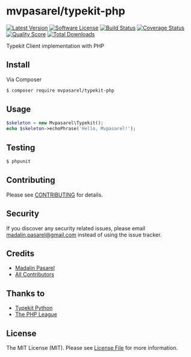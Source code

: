 # mvpasarel/typekit-php
[![Latest Version](https://img.shields.io/github/release/mvpasarel/typekit-php.svg?style=flat-square)](https://github.com/mvpasarel/typekit-php/releases)
[![Software License](https://img.shields.io/badge/license-MIT-brightgreen.svg?style=flat-square)](LICENSE.md)
[![Build Status](https://img.shields.io/travis/mvpasarel/typekit-php/master.svg?style=flat-square)](https://travis-ci.org/mvpasarel/typekit-php)
[![Coverage Status](https://img.shields.io/scrutinizer/coverage/g/mvpasarel/typekit-php.svg?style=flat-square)](https://scrutinizer-ci.com/g/mvpasarel/typekit-php/code-structure)
[![Quality Score](https://img.shields.io/scrutinizer/g/mvpasarel/typekit-php.svg?style=flat-square)](https://scrutinizer-ci.com/g/mvpasarel/typekit-php)
[![Total Downloads](https://img.shields.io/packagist/dt/mvpasarel/typekit-php.svg?style=flat-square)](https://packagist.org/packages/mvpasarel/typekit-php)

Typekit Client implementation with PHP

## Install

Via Composer

``` bash
$ composer require mvpasarel/typekit-php
```

## Usage

``` php
$skeleton = new Mvpasarel\Typekit();
echo $skeleton->echoPhrase('Hello, Mvpasarel!');
```

## Testing

``` bash
$ phpunit
```

## Contributing

Please see [CONTRIBUTING](CONTRIBUTING.md) for details.

## Security

If you discover any security related issues, please email madalin.pasarel@gmail.com instead of using the issue tracker.

## Credits

- [Madalin Pasarel](https://github.com/mvpasarel)
- [All Contributors](../../contributors)

## Thanks to

- [Typekit Python](https://github.com/suchanlee/typekit-python)
- [The PHP League](https://github.com/thephpleague/skeleton)


## License

The MIT License (MIT). Please see [License File](LICENSE.md) for more information.
